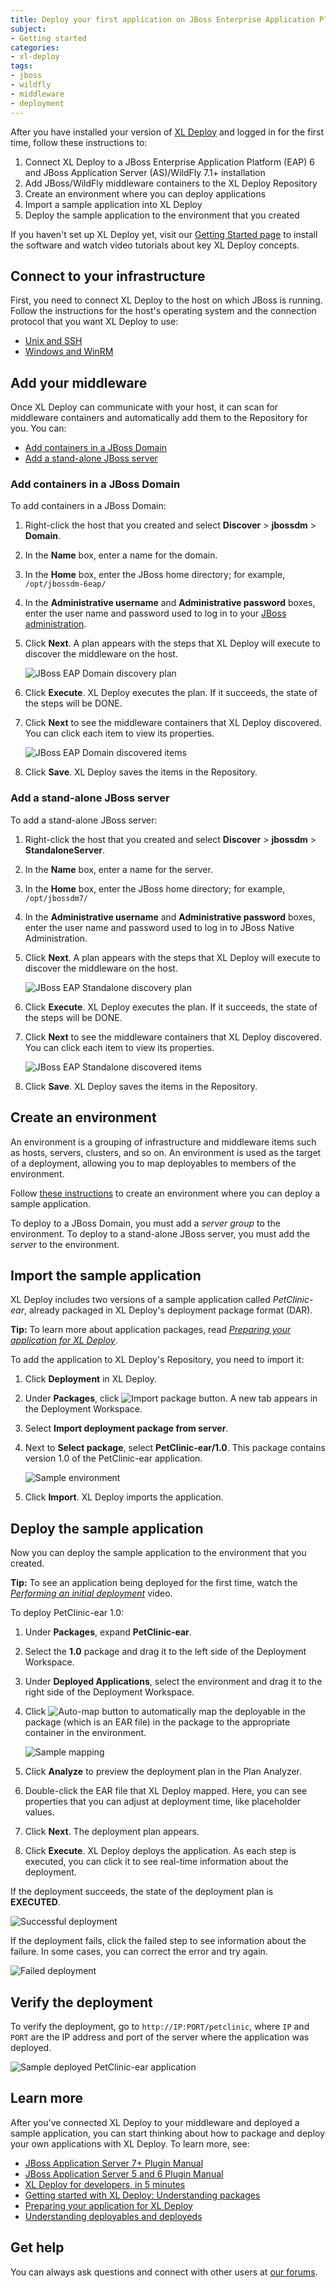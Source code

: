```yaml
---
title: Deploy your first application on JBoss Enterprise Application Platform (EAP) 6 and JBoss Application Server (AS)/WildFly 7.1+
subject:
- Getting started
categories:
- xl-deploy
tags:
- jboss
- wildfly
- middleware
- deployment
---
```


After you have installed your version of [XL Deploy](http://xebialabs.com/products/xl-deploy) and logged in for the first time, follow these instructions to:

1. Connect XL Deploy to a JBoss Enterprise Application Platform (EAP) 6 and JBoss Application Server (AS)/WildFly 7.1+ installation
1. Add JBoss/WildFly middleware containers to the XL Deploy Repository
1. Create an environment where you can deploy applications
1. Import a sample application into XL Deploy
1. Deploy the sample application to the environment that you created

If you haven't set up XL Deploy yet, visit our [Getting Started page](http://xebialabs.com/products/xl-deploy/#getting-started) to install the software and watch video tutorials about key XL Deploy concepts.

## Connect to your infrastructure

First, you need to connect XL Deploy to the host on which JBoss is running. Follow the instructions for the host's operating system and the connection protocol that you want XL Deploy to use:

* [Unix and SSH](connect-xl-deploy-to-your-infrastructure.html#connect-to-a-unix-host-using-ssh)
* [Windows and WinRM](connect-xl-deploy-to-your-infrastructure.html#connect-to-a-windows-host-using-winrm)

## Add your middleware

Once XL Deploy can communicate with your host, it can scan for middleware containers and automatically add them to the Repository for you. You can:

* [Add containers in a JBoss Domain](#add-containers-in-a-jboss-domain)
* [Add a stand-alone JBoss server](#add-a-stand-alone-jboss-server)

### Add containers in a JBoss Domain

To add containers in a JBoss Domain:

1. Right-click the host that you created and select **Discover** > **jbossdm** > **Domain**.
1. In the **Name** box, enter a name for the domain.
1. In the **Home** box, enter the JBoss home directory; for example, `/opt/jbossdm-6eap/`
1. In the **Administrative username** and **Administrative password** boxes, enter the user name and password used to log in to your [JBoss administration](https://access.redhat.com/documentation/en-US/JBoss_Enterprise_Application_Platform/6/html-single/Administration_and_Configuration_Guide/index.html#chap-Management_Interfaces).
1. Click **Next**. A plan appears with the steps that XL Deploy will execute to discover the middleware on the host.

      ![JBoss EAP Domain discovery plan](images/xl-deploy-trial/xl_deploy_trial_jboss-dm_domain_discovery_plan.png)

1. Click **Execute**. XL Deploy executes the plan. If it succeeds, the state of the steps will be DONE.
2. Click **Next** to see the middleware containers that XL Deploy discovered. You can click each item to view its properties.

      ![JBoss EAP Domain discovered items](images/xl-deploy-trial/xl_deploy_trial_jboss-dm_domain_discovered_items.png)

1. Click **Save**. XL Deploy saves the items in the Repository.

### Add a stand-alone JBoss server

To add a stand-alone JBoss server:

1. Right-click the host that you created and select **Discover** > **jbossdm** > **StandaloneServer**.
1. In the **Name** box, enter a name for the server.
1. In the **Home** box, enter the JBoss home directory; for example, `/opt/jbossdm7/`
1. In the **Administrative username** and **Administrative password** boxes, enter the user name and password used to log in to JBoss Native Administration.
1. Click **Next**. A plan appears with the steps that XL Deploy will execute to discover the middleware on the host.

      ![JBoss EAP Standalone discovery plan](images/xl-deploy-trial/xl_deploy_trial_jboss-dm_standalone_discovery_plan.png)

1. Click **Execute**. XL Deploy executes the plan. If it succeeds, the state of the steps will be DONE.
2. Click **Next** to see the middleware containers that XL Deploy discovered. You can click each item to view its properties.

      ![JBoss EAP Standalone discovered items](images/xl-deploy-trial/xl_deploy_trial_jboss-dm_standalone_discovered_items.png)

1. Click **Save**. XL Deploy saves the items in the Repository.

## Create an environment

An environment is a grouping of infrastructure and middleware items such as hosts, servers, clusters, and so on. An environment is used as the target of a deployment, allowing you to map deployables to members of the environment.

Follow [these instructions](create-an-environment-in-xl-deploy.html) to create an environment where you can deploy a sample application.

To deploy to a JBoss Domain, you must add a *server group* to the environment. To deploy to a stand-alone JBoss server, you must add the *server* to the environment.

## Import the sample application

XL Deploy includes two versions of a sample application called *PetClinic-ear*, already packaged in XL Deploy's deployment package format (DAR).

**Tip:** To learn more about application packages, read *[Preparing your application for XL Deploy](../concept/preparing-your-application-for-xl-deploy.html)*.

To add the application to XL Deploy's Repository, you need to import it:

1. Click **Deployment** in XL Deploy.
2. Under **Packages**, click ![Import package button](/images/button_import_package.png). A new tab appears in the Deployment Workspace.
3. Select **Import deployment package from server**.
4. Next to **Select package**, select **PetClinic-ear/1.0**. This package contains version 1.0 of the PetClinic-ear application.

      ![Sample environment](images/xl-deploy-trial/xl_deploy_trial_import_sample_app.png)

5. Click **Import**. XL Deploy imports the application.

## Deploy the sample application

Now you can deploy the sample application to the environment that you created.

**Tip:** To see an application being deployed for the first time, watch the *[Performing an initial deployment](http://vimeo.com/97815293)* video.

To deploy PetClinic-ear 1.0:

1. Under **Packages**, expand **PetClinic-ear**.
2. Select the **1.0** package and drag it to the left side of the Deployment Workspace.
3. Under **Deployed Applications**, select the environment and drag it to the right side of the Deployment Workspace.
4. Click ![Auto-map button](/images/button_auto-map.png) to automatically map the deployable in the package (which is an EAR file) in the package to the appropriate container in the environment.

      ![Sample mapping](images/xl-deploy-trial/xl_deploy_trial_jboss-dm_domain_mapping_sample_app.png)

5. Click **Analyze** to preview the deployment plan in the Plan Analyzer.
6. Double-click the EAR file that XL Deploy mapped. Here, you can see properties that you can adjust at deployment time, like placeholder values.
5. Click **Next**. The deployment plan appears.
6. Click **Execute**. XL Deploy deploys the application. As each step is executed, you can click it to see real-time information about the deployment.

If the deployment succeeds, the state of the deployment plan is **EXECUTED**.

![Successful deployment](images/xl-deploy-trial/xl_deploy_trial_jboss-dm_domain_successful_deployment.png)

If the deployment fails, click the failed step to see information about the failure. In some cases, you can correct the error and try again.

![Failed deployment](images/xl-deploy-trial/xl_deploy_trial_jboss-dm_domain_failed_deployment.png)

## Verify the deployment

To verify the deployment, go to `http://IP:PORT/petclinic`, where `IP` and `PORT` are the IP address and port of the server where the application was deployed.

![Sample deployed PetClinic-ear application](images/xl-deploy-trial/xl_deploy_trial_deployed_petclinic.png)

## Learn more

After you've connected XL Deploy to your middleware and deployed a sample application, you can start thinking about how to package and deploy your own applications with XL Deploy. To learn more, see:

* [JBoss Application Server 7+ Plugin Manual](http://docs.xebialabs.com/releases/latest/jbossdm-plugin/jbossDomainPluginManual.html)
* [JBoss Application Server 5 and 6 Plugin Manual](http://docs.xebialabs.com/releases/latest/jbossas-plugin/jbossPluginManual.html)
* [XL Deploy for developers, in 5 minutes](../concept/xl-deploy-for-developers.html)
* [Getting started with XL Deploy: Understanding packages](http://vimeo.com/99837504)
* [Preparing your application for XL Deploy](../concept/preparing-your-application-for-xl-deploy.html)
* [Understanding deployables and deployeds](../concept/understanding-deployables-and-deployeds.html)

## Get help

You can always ask questions and connect with other users at [our forums](https://support.xebialabs.com/forums).

